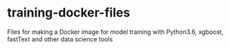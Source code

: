 # training-docker-files
Files for making a Docker image for model training with Python3.6, xgboost, fastText and other data science tools

